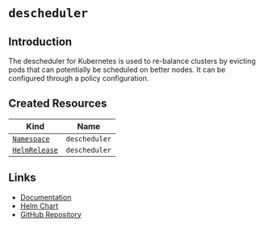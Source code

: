 # `descheduler`

## Introduction

The descheduler for Kubernetes is used to re-balance clusters by evicting pods that can potentially be scheduled on better nodes. It can be configured through a policy configuration.

## Created Resources

| Kind                              | Name          |
| --------------------------------- | ------------- |
| [`Namespace`][ref-namespace]      | `descheduler` |
| [`HelmRelease`][ref-helm-release] | `descheduler` |

[ref-namespace]: https://kubernetes.io/docs/reference/kubernetes-api/cluster-resources/namespace-v1/
[ref-helm-release]: https://fluxcd.io/docs/components/helm/helmreleases/

## Links

- [Documentation](https://github.com/kubernetes-sigs/descheduler)
- [Helm Chart](https://github.com/kubernetes-sigs/descheduler/tree/master/charts/descheduler)
- [GitHub Repository](https://github.com/kubernetes-sigs/descheduler)
